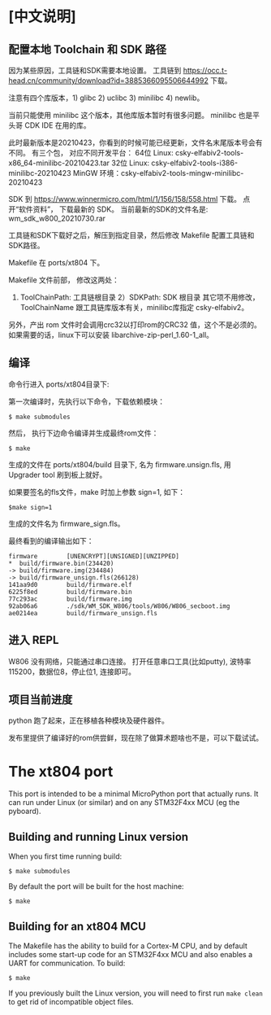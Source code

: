 

# [中文说明]
## 配置本地 Toolchain 和 SDK 路径
因为某些原因，工具链和SDK需要本地设置。
工具链到 https://occ.t-head.cn/community/download?id=3885366095506644992 下载。

注意有四个库版本，1) glibc 2) uclibc 3) minilibc 4) newlib。

当前只能使用 minilibc 这个版本，其他库版本暂时有很多问题。
minilibc 也是平头哥 CDK IDE 在用的库。

此时最新版本是20210423，你看到的时候可能已经更新，文件名末尾版本号会有不同。
有三个包， 对应不同开发平台：
64位 Linux: csky-elfabiv2-tools-x86_64-minilibc-20210423.tar
32位 Linux: csky-elfabiv2-tools-i386-minilibc-20210423
MinGW 环境：csky-elfabiv2-tools-mingw-minilibc-20210423

SDK 到 https://www.winnermicro.com/html/1/156/158/558.html 下载。
点开“软件资料”， 下载最新的 SDK。
当前最新的SDK的文件名是: wm_sdk_w800_20210730.rar

工具链和SDK下载好之后，解压到指定目录，然后修改 Makefile 配置工具链和SDK路径。

Makefile 在 ports/xt804 下。

Makefile 文件前部， 修改这两处：
1) ToolChainPath: 工具链根目录
2）SDKPath: SDK 根目录
其它项不用修改，ToolChainName 跟工具链库版本有关，minilibc库指定 csky-elfabiv2。

另外，产出 rom 文件时会调用crc32以打印rom的CRC32 值，这个不是必须的。
如果需要的话，linux下可以安装 libarchive-zip-perl_1.60-1_all。

## 编译
命令行进入 ports/xt804目录下:

第一次编译时，先执行以下命令，下载依赖模块：

    $ make submodules


然后， 执行下边命令编译并生成最终rom文件：

    $ make

生成的文件在 ports/xt804/build 目录下, 名为 firmware.unsign.fls, 用 Upgrader tool 刷到板上就好。

如果要签名的fls文件，make 时加上参数 sign=1, 如下：

    $make sign=1

生成的文件名为 firmware_sign.fls。

最终看到的编译输出如下：

    firmware        [UNENCRYPT][UNSIGNED][UNZIPPED]
    *  build/firmware.bin(234420)
    -> build/firmware.img(234484)
    -> build/firmware_unsign.fls(266128)
    141aa9d0        build/firmware.elf
    6225f8ed        build/firmware.bin
    77c293ac        build/firmware.img
    92ab06a6        ./sdk/WM_SDK_W806/tools/W806/W806_secboot.img
    ae0214ea        build/firmware_unsign.fls

## 进入 REPL
W806 没有网络，只能通过串口连接。
打开任意串口工具(比如putty), 波特率 115200，数据位8，停止位1, 连接即可。


## 项目当前进度
python 跑了起来，正在移植各种模块及硬件器件。

发布里提供了编译好的rom供尝鲜，现在除了做算术题啥也不是，可以下载试试。

# The xt804 port

This port is intended to be a minimal MicroPython port that actually runs.
It can run under Linux (or similar) and on any STM32F4xx MCU (eg the pyboard).

## Building and running Linux version

When you first time running build:

    $ make submodules


By default the port will be built for the host machine:

    $ make


## Building for an xt804 MCU

The Makefile has the ability to build for a Cortex-M CPU, and by default
includes some start-up code for an STM32F4xx MCU and also enables a UART
for communication.  To build:

    $ make

If you previously built the Linux version, you will need to first run
`make clean` to get rid of incompatible object files.








